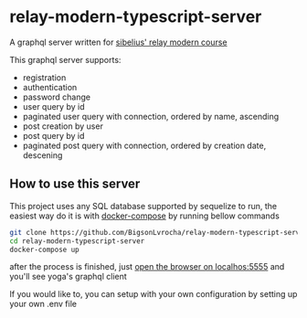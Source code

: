 # relay-modern-typescript-server

A graphql server written for [sibelius' relay modern course](https://relay-modern-course.now.sh/packages/)

This graphql server supports:

- registration
- authentication
- password change
- user query by id
- paginated user query with connection, ordered by name, ascending
- post creation by user
- post query by id
- paginated post query with connection, ordered by creation date, descening

## How to use this server

This project uses any SQL database supported by sequelize to run, the easiest way do it is with [docker-compose](https://docs.docker.com/compose/install/) by running bellow commands

```bash
git clone https://github.com/BigsonLvrocha/relay-modern-typescript-server.git
cd relay-modern-typescript-server
docker-compose up
```

after the process is finished, just [open the browser on localhos:5555](http://localhost:5555) and you'll see yoga's graphql client

If you would like to, you can setup with your own configuration by setting up your own .env file
